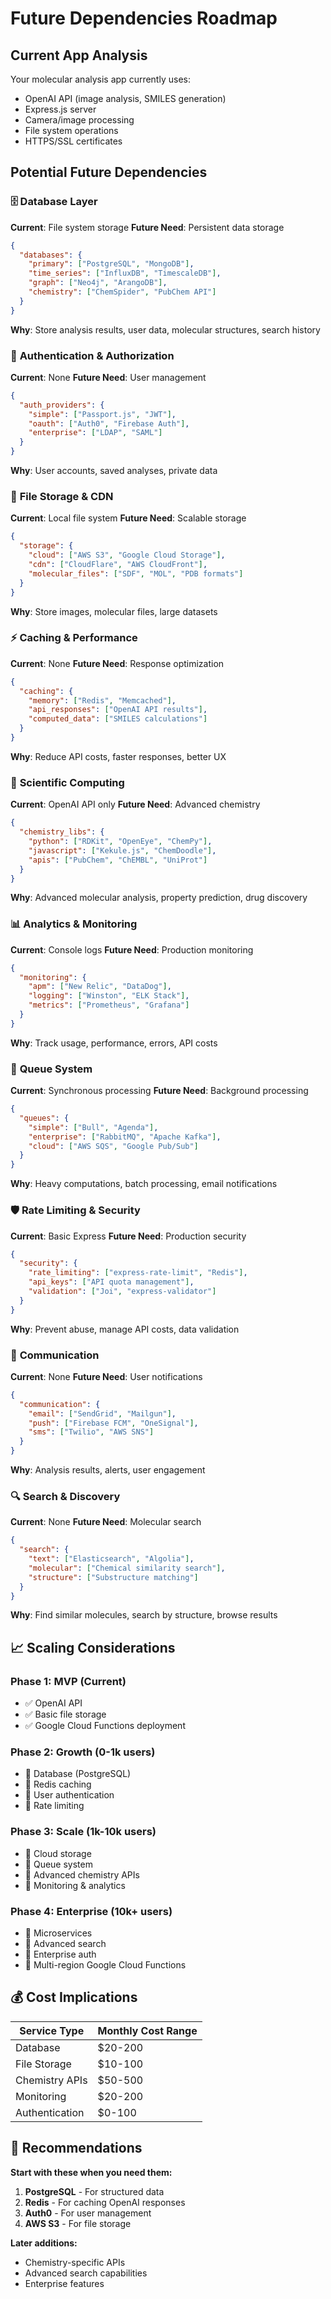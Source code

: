 # Future Dependencies Roadmap

## Current App Analysis
Your molecular analysis app currently uses:
- OpenAI API (image analysis, SMILES generation)
- Express.js server
- Camera/image processing
- File system operations
- HTTPS/SSL certificates

## Potential Future Dependencies

### 🗄️ **Database Layer**
**Current**: File system storage
**Future Need**: Persistent data storage

```json
{
  "databases": {
    "primary": ["PostgreSQL", "MongoDB"],
    "time_series": ["InfluxDB", "TimescaleDB"],
    "graph": ["Neo4j", "ArangoDB"],
    "chemistry": ["ChemSpider", "PubChem API"]
  }
}
```

**Why**: Store analysis results, user data, molecular structures, search history

### 🔐 **Authentication & Authorization**
**Current**: None
**Future Need**: User management

```json
{
  "auth_providers": {
    "simple": ["Passport.js", "JWT"],
    "oauth": ["Auth0", "Firebase Auth"],
    "enterprise": ["LDAP", "SAML"]
  }
}
```

**Why**: User accounts, saved analyses, private data

### 📁 **File Storage & CDN**
**Current**: Local file system
**Future Need**: Scalable storage

```json
{
  "storage": {
    "cloud": ["AWS S3", "Google Cloud Storage"],
    "cdn": ["CloudFlare", "AWS CloudFront"],
    "molecular_files": ["SDF", "MOL", "PDB formats"]
  }
}
```

**Why**: Store images, molecular files, large datasets

### ⚡ **Caching & Performance**
**Current**: None
**Future Need**: Response optimization

```json
{
  "caching": {
    "memory": ["Redis", "Memcached"],
    "api_responses": ["OpenAI API results"],
    "computed_data": ["SMILES calculations"]
  }
}
```

**Why**: Reduce API costs, faster responses, better UX

### 🔬 **Scientific Computing**
**Current**: OpenAI API only
**Future Need**: Advanced chemistry

```json
{
  "chemistry_libs": {
    "python": ["RDKit", "OpenEye", "ChemPy"],
    "javascript": ["Kekule.js", "ChemDoodle"],
    "apis": ["PubChem", "ChEMBL", "UniProt"]
  }
}
```

**Why**: Advanced molecular analysis, property prediction, drug discovery

### 📊 **Analytics & Monitoring**
**Current**: Console logs
**Future Need**: Production monitoring

```json
{
  "monitoring": {
    "apm": ["New Relic", "DataDog"],
    "logging": ["Winston", "ELK Stack"],
    "metrics": ["Prometheus", "Grafana"]
  }
}
```

**Why**: Track usage, performance, errors, API costs

### 🔄 **Queue System**
**Current**: Synchronous processing
**Future Need**: Background processing

```json
{
  "queues": {
    "simple": ["Bull", "Agenda"],
    "enterprise": ["RabbitMQ", "Apache Kafka"],
    "cloud": ["AWS SQS", "Google Pub/Sub"]
  }
}
```

**Why**: Heavy computations, batch processing, email notifications

### 🛡️ **Rate Limiting & Security**
**Current**: Basic Express
**Future Need**: Production security

```json
{
  "security": {
    "rate_limiting": ["express-rate-limit", "Redis"],
    "api_keys": ["API quota management"],
    "validation": ["Joi", "express-validator"]
  }
}
```

**Why**: Prevent abuse, manage API costs, data validation

### 📧 **Communication**
**Current**: None
**Future Need**: User notifications

```json
{
  "communication": {
    "email": ["SendGrid", "Mailgun"],
    "push": ["Firebase FCM", "OneSignal"],
    "sms": ["Twilio", "AWS SNS"]
  }
}
```

**Why**: Analysis results, alerts, user engagement

### 🔍 **Search & Discovery**
**Current**: None
**Future Need**: Molecular search

```json
{
  "search": {
    "text": ["Elasticsearch", "Algolia"],
    "molecular": ["Chemical similarity search"],
    "structure": ["Substructure matching"]
  }
}
```

**Why**: Find similar molecules, search by structure, browse results

## 📈 **Scaling Considerations**

### **Phase 1: MVP** (Current)
- ✅ OpenAI API
- ✅ Basic file storage
- ✅ Google Cloud Functions deployment

### **Phase 2: Growth** (0-1k users)
- 🔄 Database (PostgreSQL)
- 🔄 Redis caching
- 🔄 User authentication
- 🔄 Rate limiting

### **Phase 3: Scale** (1k-10k users)
- 🔄 Cloud storage
- 🔄 Queue system
- 🔄 Advanced chemistry APIs
- 🔄 Monitoring & analytics

### **Phase 4: Enterprise** (10k+ users)
- 🔄 Microservices
- 🔄 Advanced search
- 🔄 Enterprise auth
- 🔄 Multi-region Google Cloud Functions

## 💰 **Cost Implications**

| Service Type | Monthly Cost Range |
|--------------|-------------------|
| Database | $20-200 |
| File Storage | $10-100 |
| Chemistry APIs | $50-500 |
| Monitoring | $20-200 |
| Authentication | $0-100 |

## 🎯 **Recommendations**

**Start with these when you need them:**
1. **PostgreSQL** - For structured data
2. **Redis** - For caching OpenAI responses
3. **Auth0** - For user management
4. **AWS S3** - For file storage

**Later additions:**
- Chemistry-specific APIs
- Advanced search capabilities
- Enterprise features 